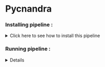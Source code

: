 # Pycnandra



### Installing pipeline :


<details>
  <summary>Click here to see how to install this pipeline</summary>

First, open your terminal. Then, run these two command lines :

    pwd
    /scratch_vol1/fungi

    cd -place_in_your_local_computer
    git clone https://github.com/PLStenger/Pycnandra.git

</details> 



### Running pipeline :

<details>
  
    # For run all pipeline, lunch only this command line : 
    time nohup bash 000_run_all_pipeline_in_one_script.sh &> 000_run_all_pipeline_in_one_script.out
  
    time nohup bash 00_quality_check_by_FastQC.sh &> 00_quality_check_by_FastQC.out
    >real	15m57,102s
    >user	25m7,809s
    >sys	1m18,931s
  
    time nohup bash 01_pooling_sequences.sh &> 01_pooling_sequences.out
    >real	0m2,227s
    >user	0m0,139s
    >sys	0m2,081s
  
    time nohup bash 02_trimmomatic_q30.sh &> 02_trimmomatic_q30.out
    >real	14m42,465s
    >user	112m16,534s
    >sys	4m31,750s

    time nohup bash 03_cleaned_data_quality_check_by_FastQC.sh &> 03_cleaned_data_quality_check_by_FastQC.out
    >real	14m36,768s
    >user	22m51,308s
    >sys	1m8,843s

    time nohup bash 04_qiime2_import_PE.sh &> 04_qiime2_import_PE.out
    >real    2m7,230s
    >user    2m14,750s
    >sys     0m29,133s

    time nohup bash 05_qiime2_denoise_PE.sh &> 05_qiime2_denoise_PE.out
    >
    >
    >
  
    time nohup bash 06_qiime2_tree_PE.sh &> 06_qiime2_tree_PE.out
    >real	2m22,561s
    >user	2m33,893s
    >sys	0m31,216s
  
    time nohup bash 07_qiime2_rarefaction_PE.sh &> 07_qiime2_rarefaction_PE.out
    >real	1m28,392s
    >user	3m26,301s
    >sys	0m19,600s
  
    time nohup bash 08_qiime2_calculate_and_explore_diversity_metrics_PE.sh &> 08_qiime2_calculate_and_explore_diversity_metrics_PE.out
    >real	8m36,459s
    >user	9m49,463s
    >sys	3m16,677s
  
    time nohup bash 09_core_biom_PE.sh &> 09_core_biom_PE.out
    >real	0m40,582s
    >user	0m50,942s
    >sys	0m19,471s
  
    time nohup bash 10_qiime2_assign_taxonomy_PE.sh &> 10_qiime2_assign_taxonomy_PE.out
    --> Only 16S
    >real	113m42,146s
    >user	111m46,223s
    >sys	2m13,714s
  
</details> 
